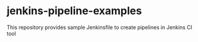 # jenkins-pipeline-examples

This repository provides sample Jenkinsfile to create pipelines in Jenkins CI tool
